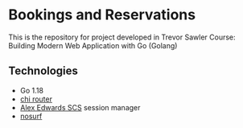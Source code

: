 # Bookings and Reservations

This is the repository for project developed in Trevor Sawler Course: Building Modern Web Application with Go (Golang)

## Technologies

- Go 1.18
- [chi router](https://github.com/go-chi/chi)
- [Alex Edwards SCS](https://github.com/alexedwards/scs) session manager
- [nosurf](https://github.com/justinas/nosurf)